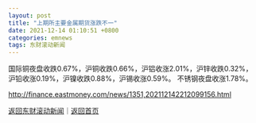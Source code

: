 ```yaml
---
layout: post
title: "上期所主要金属期货涨跌不一"
date: 2021-12-14 01:10:51 +0800
categories: emnews
tags: 东财滚动新闻
---
```


国际铜夜盘收跌0.67%，沪铜收跌0.66%，沪铝收涨2.01%，沪锌收跌0.32%，沪铅收涨0.19%，沪镍收跌0.88%，沪锡收涨0.59%。 不锈钢夜盘收涨1.78%。

<http://finance.eastmoney.com/news/1351,202112142212099156.html>

[返回东财滚动新闻](//finews.withounder.com/emnews/)｜[返回首页](//finews.withounder.com/)